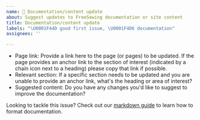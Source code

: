 ```yaml
---
name: 📝 Documentation/content update
about: Suggest updates to FreeSewing documentation or site content
title: Documentation/content update
labels: "\U0001F44D good first issue, \U0001F4D6 documentation"
assignees: ''

---
```


- Page link:  Provide a link here to the page (or pages) to be updated. If the page provides an anchor link to the section of interest (indicated by a chain icon next to a heading) please copy that link if possible.
- Relevant section: If a specific section needs to be updated and you are unable to provide an anchor link, what's the heading or area of interest?
- Suggested content: Do you have any changes you'd like to suggest to improve the documentation?

Looking to tackle this issue? Check out our [markdown guide](https://freesewing.dev/guides/markdown) to learn how to format documentation.
